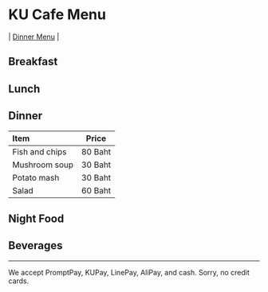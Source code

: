 # KU Cafe Menu
| [Dinner Menu](#dinner) |

## Breakfast


## Lunch 


## Dinner

| Item      | Price      |
|:----------|-----------|
| Fish and chips | 80 Baht|
| Mushroom soup | 30 Baht|
| Potato mash  | 30 Baht |
| Salad    | 60 Baht |



## Night Food


## Beverages



---

We accept PromptPay, KUPay, LinePay, AliPay, and cash. Sorry, no credit cards.

